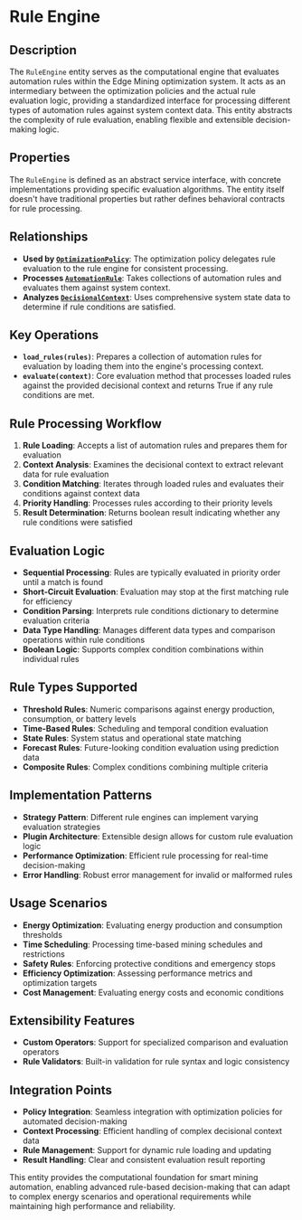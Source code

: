 # Rule Engine

## Description

The `RuleEngine` entity serves as the computational engine that evaluates automation rules within the Edge Mining optimization system. It acts as an intermediary between the optimization policies and the actual rule evaluation logic, providing a standardized interface for processing different types of automation rules against system context data. This entity abstracts the complexity of rule evaluation, enabling flexible and extensible decision-making logic.

## Properties

The `RuleEngine` is defined as an abstract service interface, with concrete implementations providing specific evaluation algorithms. The entity itself doesn't have traditional properties but rather defines behavioral contracts for rule processing.

## Relationships

- **Used by [`OptimizationPolicy`](optimization_policy.md)**: The optimization policy delegates rule evaluation to the rule engine for consistent processing.
- **Processes [`AutomationRule`](automation_rule.md)**: Takes collections of automation rules and evaluates them against system context.
- **Analyzes [`DecisionalContext`](decisional_context.md)**: Uses comprehensive system state data to determine if rule conditions are satisfied.

## Key Operations

- **`load_rules(rules)`**: Prepares a collection of automation rules for evaluation by loading them into the engine's processing context.
- **`evaluate(context)`**: Core evaluation method that processes loaded rules against the provided decisional context and returns True if any rule conditions are met.

## Rule Processing Workflow

1. **Rule Loading**: Accepts a list of automation rules and prepares them for evaluation
2. **Context Analysis**: Examines the decisional context to extract relevant data for rule evaluation
3. **Condition Matching**: Iterates through loaded rules and evaluates their conditions against context data
4. **Priority Handling**: Processes rules according to their priority levels
5. **Result Determination**: Returns boolean result indicating whether any rule conditions were satisfied

## Evaluation Logic

- **Sequential Processing**: Rules are typically evaluated in priority order until a match is found
- **Short-Circuit Evaluation**: Evaluation may stop at the first matching rule for efficiency
- **Condition Parsing**: Interprets rule conditions dictionary to determine evaluation criteria
- **Data Type Handling**: Manages different data types and comparison operations within rule conditions
- **Boolean Logic**: Supports complex condition combinations within individual rules

## Rule Types Supported

- **Threshold Rules**: Numeric comparisons against energy production, consumption, or battery levels
- **Time-Based Rules**: Scheduling and temporal condition evaluation
- **State Rules**: System status and operational state matching
- **Forecast Rules**: Future-looking condition evaluation using prediction data
- **Composite Rules**: Complex conditions combining multiple criteria

## Implementation Patterns

- **Strategy Pattern**: Different rule engines can implement varying evaluation strategies
- **Plugin Architecture**: Extensible design allows for custom rule evaluation logic
- **Performance Optimization**: Efficient rule processing for real-time decision-making
- **Error Handling**: Robust error management for invalid or malformed rules

## Usage Scenarios

- **Energy Optimization**: Evaluating energy production and consumption thresholds
- **Time Scheduling**: Processing time-based mining schedules and restrictions
- **Safety Rules**: Enforcing protective conditions and emergency stops
- **Efficiency Optimization**: Assessing performance metrics and optimization targets
- **Cost Management**: Evaluating energy costs and economic conditions

## Extensibility Features

- **Custom Operators**: Support for specialized comparison and evaluation operators
- **Rule Validators**: Built-in validation for rule syntax and logic consistency

## Integration Points

- **Policy Integration**: Seamless integration with optimization policies for automated decision-making
- **Context Processing**: Efficient handling of complex decisional context data
- **Rule Management**: Support for dynamic rule loading and updating
- **Result Handling**: Clear and consistent evaluation result reporting

This entity provides the computational foundation for smart mining automation, enabling advanced rule-based decision-making that can adapt to complex energy scenarios and operational requirements while maintaining high performance and reliability.
